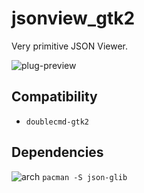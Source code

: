 jsonview_gtk2
========
Very primitive JSON Viewer.

![plug-preview](https://i.imgur.com/jUpL47B.png)

## Compatibility
- `doublecmd-gtk2`

## Dependencies
![arch](https://wiki.archlinux.org/favicon.ico) `pacman -S json-glib`